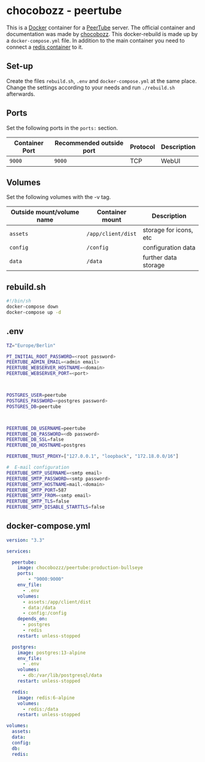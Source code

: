 # chocobozz - peertube

This is a [Docker](/wiki/docker.md) container for a [PeerTube](../peertube.md)
server.
The official container and documentation was made by
[chocobozz](https://github.com/chocobozzz/peertube).
This docker-rebuild is made up by a `docker-compose.yml` file.
In addition to the main container you need to connect a
[redis container](./redis.md) to it.

## Set-up

Create the files `rebuild.sh`, `.env` and `docker-compose.yml` at the same
place.
Change the settings according to your needs and run `./rebuild.sh` afterwards.

## Ports

Set the following ports in the `ports:` section.

| Container Port | Recommended outside port | Protocol | Description |
| -------------- | ------------------------ | -------- | ----------- |
| `9000`         | `9000`                   | TCP      | WebUI       |

## Volumes

Set the following volumes with the -v tag.

| Outside mount/volume name | Container mount            | Description            |
| ------------------------- | -------------------------- | ---------------------- |
| `assets`                  | `/app/client/dist`         | storage for icons, etc |
| `config`                  | `/config`                  | configuration data     |
| `data`                    | `/data`                    | further data storage   |

## rebuild.sh

```sh
#!/bin/sh
docker-compose down
docker-compose up -d
```

## .env

```sh
TZ="Europe/Berlin"

PT_INITIAL_ROOT_PASSWORD=<root password>
PEERTUBE_ADMIN_EMAIL=<admin email>
PEERTUBE_WEBSERVER_HOSTNAME=<domain>
PEERTUBE_WEBSERVER_PORT=<port>



POSTGRES_USER=peertube
POSTGRES_PASSWORD=<postgres password>
POSTGRES_DB=peertube



PEERTUBE_DB_USERNAME=peertube
PEERTUBE_DB_PASSWORD=<db password>
PEERTUBE_DB_SSL=false
PEERTUBE_DB_HOSTNAME=postgres

PEERTUBE_TRUST_PROXY=["127.0.0.1", "loopback", "172.18.0.0/16"]

#  E-mail configuration
PEERTUBE_SMTP_USERNAME=<smtp email>
PEERTUBE_SMTP_PASSWORD=<smtp password>
PEERTUBE_SMTP_HOSTNAME=mail.<domain>
PEERTUBE_SMTP_PORT=587
PEERTUBE_SMTP_FROM=<smtp email>
PEERTUBE_SMTP_TLS=false
PEERTUBE_SMTP_DISABLE_STARTTLS=false
```

## docker-compose.yml

```yml
version: "3.3"

services:

  peertube:
    image: chocobozzz/peertube:production-bullseye
    ports:
        - "9000:9000"
    env_file:
      - .env
    volumes:
      - assets:/app/client/dist
      - data:/data
      - config:/config
    depends_on:
      - postgres
      - redis
    restart: unless-stopped

  postgres:
    image: postgres:13-alpine
    env_file:
      - .env
    volumes:
      - db:/var/lib/postgresql/data
    restart: unless-stopped

  redis:
    image: redis:6-alpine
    volumes:
      - redis:/data
    restart: unless-stopped

volumes:
  assets:
  data:
  config:
  db:
  redis:
```
